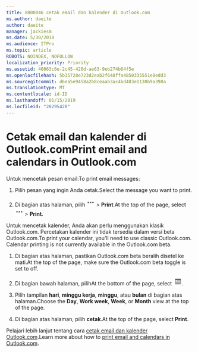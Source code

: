 ```yaml
---
title: 8000046 cetak email dan kalender di Outlook.com
ms.author: daeite
author: daeite
manager: jackiesm
ms.date: 5/30/2018
ms.audience: ITPro
ms.topic: article
ROBOTS: NOINDEX, NOFOLLOW
localization_priority: Priority
ms.assetid: 40063c6e-2c45-420d-ae63-9eb274b64f5e
ms.openlocfilehash: 5b35728e723d2eab2f648ffa4850335551e8edd3
ms.sourcegitcommit: d6ea5e9458a2b8ceaab3ac4bd483e1130b9a398a
ms.translationtype: MT
ms.contentlocale: id-ID
ms.lasthandoff: 01/15/2019
ms.locfileid: "28295428"
---
```

# <a name="print-email-and-calendars-in-outlookcom"></a><span data-ttu-id="62469-102">Cetak email dan kalender di Outlook.com</span><span class="sxs-lookup"><span data-stu-id="62469-102">Print email and calendars in Outlook.com</span></span>

<span data-ttu-id="62469-103">Untuk mencetak pesan email:</span><span class="sxs-lookup"><span data-stu-id="62469-103">To print email messages:</span></span>
  
1. <span data-ttu-id="62469-104">Pilih pesan yang ingin Anda cetak.</span><span class="sxs-lookup"><span data-stu-id="62469-104">Select the message you want to print.</span></span>
    
2. <span data-ttu-id="62469-105">Di bagian atas halaman, pilih ![lebih tindakan](media/64993e8a-4a62-43b1-aa05-90f5ad4cba54.png) \> **Print**.</span><span class="sxs-lookup"><span data-stu-id="62469-105">At the top of the page, select ![More actions](media/64993e8a-4a62-43b1-aa05-90f5ad4cba54.png) \> **Print**.</span></span> 
    
<span data-ttu-id="62469-p101">Untuk mencetak kalender, Anda akan perlu menggunakan klasik Outlook.com. Percetakan kalender ini tidak tersedia dalam versi beta Outlook.com.</span><span class="sxs-lookup"><span data-stu-id="62469-p101">To print your calendar, you'll need to use classic Outlook.com. Calendar printing is not currently available in the Outlook.com beta.</span></span>
  
1. <span data-ttu-id="62469-108">Di bagian atas halaman, pastikan Outlook.com beta beralih disetel ke mati.</span><span class="sxs-lookup"><span data-stu-id="62469-108">At the top of the page, make sure the Outlook.com beta toggle is set to off.</span></span>
    
2. <span data-ttu-id="62469-109">Di bagian bawah halaman, pilih</span><span class="sxs-lookup"><span data-stu-id="62469-109">At the bottom of the page, select</span></span> ![Kalender](media/9e1a821a-c32e-4851-a866-342a39ffdca0.png)<span data-ttu-id="62469-111">.</span><span class="sxs-lookup"><span data-stu-id="62469-111"></span></span>
    
3. <span data-ttu-id="62469-112">Pilih tampilan **hari**, **minggu kerja**, **minggu**, atau **bulan** di bagian atas halaman.</span><span class="sxs-lookup"><span data-stu-id="62469-112">Choose the **Day**, **Work week**, **Week**, or **Month** view at the top of the page.</span></span> 
    
4. <span data-ttu-id="62469-113">Di bagian atas halaman, pilih **cetak**.</span><span class="sxs-lookup"><span data-stu-id="62469-113">At the top of the page, select **Print**.</span></span> 
    
<span data-ttu-id="62469-114">Pelajari lebih lanjut tentang cara [cetak email dan kalender Outlook.com](https://go.microsoft.com/fwlink/p/?linkid=2001208&amp;clcid=0x409).</span><span class="sxs-lookup"><span data-stu-id="62469-114">Learn more about how to [print email and calendars in Outlook.com](https://go.microsoft.com/fwlink/p/?linkid=2001208&amp;clcid=0x409).</span></span>
  

